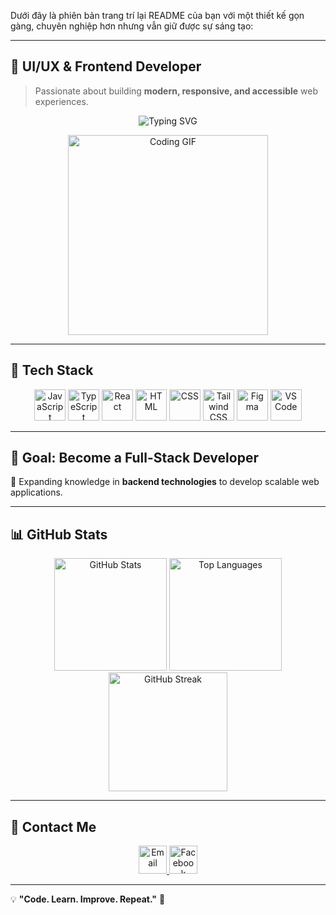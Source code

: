 Dưới đây là phiên bản trang trí lại README của bạn với một thiết kế gọn gàng, chuyên nghiệp hơn nhưng vẫn giữ được sự sáng tạo:  

---

## 🎨 **UI/UX & Frontend Developer**  
> Passionate about building **modern, responsive, and accessible** web experiences.  

<div align="center">
  <img src="https://readme-typing-svg.demolab.com?font=Fira+Code&weight=600&size=32&duration=4000&pause=1000&color=36BCF7&center=true&width=700&lines=Coffee+Lover+%E2%98%95;Frontend+Enthusiast+%F0%9F%8C%90;Always+Learning+%F0%9F%92%AA" alt="Typing SVG" />
</div>

<p align="center">
  <img src="https://media1.giphy.com/media/ex5WFJM3hioHAIu5Vy/giphy.gif" width="320" alt="Coding GIF" />
</p>

---

## 🚀 **Tech Stack**  
<p align="center">
  <img src="https://cdn.jsdelivr.net/gh/devicons/devicon/icons/javascript/javascript-original.svg" height="50" alt="JavaScript" />
  <img src="https://cdn.jsdelivr.net/gh/devicons/devicon/icons/typescript/typescript-original.svg" height="50" alt="TypeScript" />
  <img src="https://cdn.jsdelivr.net/gh/devicons/devicon/icons/react/react-original.svg" height="50" alt="React" />
  <img src="https://cdn.jsdelivr.net/gh/devicons/devicon/icons/html5/html5-original.svg" height="50" alt="HTML" />
  <img src="https://cdn.jsdelivr.net/gh/devicons/devicon/icons/css3/css3-original.svg" height="50" alt="CSS" />
  <img src="https://www.svgrepo.com/show/374118/tailwind.svg" height="50" alt="Tailwind CSS" />
  <img src="https://cdn.jsdelivr.net/gh/devicons/devicon/icons/figma/figma-original.svg" height="50" alt="Figma" />
  <img src="https://cdn.jsdelivr.net/gh/devicons/devicon/icons/vscode/vscode-original.svg" height="50" alt="VS Code" />
</p>

---

## 🎯 **Goal: Become a Full-Stack Developer**  
📌 Expanding knowledge in **backend technologies** to develop scalable web applications.  

---

## 📊 **GitHub Stats**  
<p align="center">
  <img src="https://github-readme-stats.vercel.app/api?username=duchoang2407&show_icons=true&theme=radical&count_private=true&hide_border=true" height="180" alt="GitHub Stats" />
  <img src="https://github-readme-stats.vercel.app/api/top-langs?username=duchoang2407&layout=compact&theme=radical&hide_border=true" height="180" alt="Top Languages" />
  <img src="https://github-readme-streak-stats.herokuapp.com/?user=duchoang2407&theme=radical&hide_border=true" height="190" alt="GitHub Streak" />
</p>

---

## 💌 **Contact Me**  
<p align="center">
  <a href="mailto:meme91men@gmail.com">
    <img src="https://img.shields.io/badge/Gmail-D14836?style=for-the-badge&logo=gmail&logoColor=white" height="45" alt="Email" />
  </a>
  <a href="https://www.facebook.com/profile.php?id=100081094806494">
    <img src="https://img.shields.io/badge/Facebook-1877F2?style=for-the-badge&logo=facebook&logoColor=white" height="45" alt="Facebook" />
  </a>
</p>

---

💡 **"Code. Learn. Improve. Repeat."** 🚀
